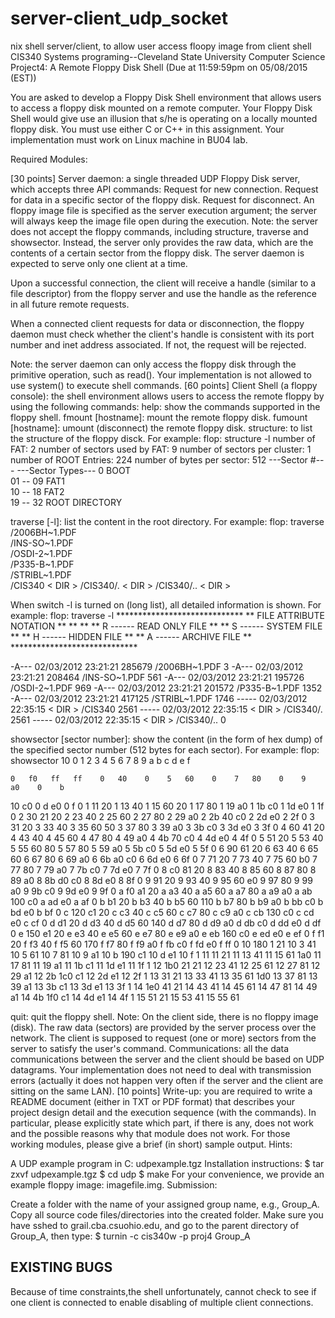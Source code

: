 # server-client_udp_socket
nix shell server/client, to allow user access floopy image from client shell
CIS340 Systems programing--Cleveland State University Computer Science
Project4: A Remote Floppy Disk Shell (Due at 11:59:59pm on 05/08/2015 (EST))

You are asked to develop a Floppy Disk Shell environment that allows users to access a floppy disk mounted on a remote computer. Your Floppy Disk Shell would give use an illusion that s/he is operating on a locally mounted floppy disk. You must use either C or C++ in this assignment. Your implementation must work on Linux machine in BU04 lab.

Required Modules:

[30 points] Server daemon: a single threaded UDP Floppy Disk server, which accepts three API commands:
Request for new connection.
Request for data in a specific sector of the floppy disk.
Request for disconnect.
An floppy image file is specified as the server execution argument; the server will always keep the image file open during the execution.
Note: the server does not accept the floppy commands, including structure, traverse and showsector. Instead, the server only provides the raw data, which are the contents of a certain sector from the floppy disk.
The server daemon is expected to serve only one client at a time.

Upon a successful connection, the client will receive a handle (similar to a file descriptor) from the floppy server and use the handle as the reference in all future remote requests.

When a connected client requests for data or disconnection, the floppy daemon must check whether the client's handle is consistent with its port number and inet address associated. If not, the request will be rejected.

Note: the server daemon can only access the floppy disk through the primitive operation, such as read(). Your implementation is not allowed to use system() to execute shell commands. 
[60 points] Client Shell (a floppy console): the shell environment allows users to access the remote floppy by using the following commands:
help: show the commands supported in the floppy shell.
fmount [hostname]: mount the remote floppy disk.
fumount [hostname]: umount (disconnect) the remote floppy disk.
structure: to list the structure of the floppy disck. For example:
flop: structure -l
		number of FAT:			    2
		number of sectors used by FAT:	    9
		number of sectors per cluster:	    1
		number of ROOT Entries:		  224
		number of bytes per sector:	  512
		---Sector #---     ---Sector Types---
		      0                  BOOT       
		   01 -- 09              FAT1         
		   10 -- 18              FAT2         
		   19 -- 32              ROOT DIRECTORY

traverse [-l]: list the content in the root directory. For example:
flop: traverse
/2006BH~1.PDF                           
/INS-SO~1.PDF                           
/OSDI-2~1.PDF                           
/P335-B~1.PDF                           
/STRIBL~1.PDF                           
/CIS340                                 	< DIR >
/CIS340/.                               	< DIR >
/CIS340/..                              	< DIR >

When switch -l is turned on (long list), all detailed information is shown. For example:
flop: traverse -l
	*****************************
	** FILE ATTRIBUTE NOTATION **
	**                         **
	** R ------ READ ONLY FILE **
	** S ------ SYSTEM FILE    **
	** H ------ HIDDEN FILE    **
	** A ------ ARCHIVE FILE   **
	*****************************

-A---     02/03/2012 23:21:21            285679     /2006BH~1.PDF                                    3
-A---     02/03/2012 23:21:21            208464     /INS-SO~1.PDF                                  561
-A---     02/03/2012 23:21:21            195726     /OSDI-2~1.PDF                                  969
-A---     02/03/2012 23:21:21            201572     /P335-B~1.PDF                                 1352
-A---     02/03/2012 23:21:21            417125     /STRIBL~1.PDF                                 1746
-----     02/03/2012 22:35:15        < DIR >          /CIS340                                       2561
-----     02/03/2012 22:35:15        < DIR >          /CIS340/.                                     2561
-----     02/03/2012 22:35:15        < DIR >          /CIS340/..                                       0

showsector [sector number]: show the content (in the form of hex dump) of the specified sector number (512 bytes for each sector). For example:
flop: showsector 10
         0    1    2    3    4    5    6    7    8    9    a    b    c    d    e    f

    0   f0   ff   ff    0   40    0    5   60    0    7   80    0    9   a0    0    b
   10   c0    0    d   e0    0    f    0    1   11   20    1   13   40    1   15   60
   20    1   17   80    1   19   a0    1   1b   c0    1   1d   e0    1   1f    0    2
   30   21   20    2   23   40    2   25   60    2   27   80    2   29   a0    2   2b
   40   c0    2   2d   e0    2   2f    0    3   31   20    3   33   40    3   35   60
   50    3   37   80    3   39   a0    3   3b   c0    3   3d   e0    3   3f    0    4
   60   41   20    4   43   40    4   45   60    4   47   80    4   49   a0    4   4b
   70   c0    4   4d   e0    4   4f    0    5   51   20    5   53   40    5   55   60
   80    5   57   80    5   59   a0    5   5b   c0    5   5d   e0    5   5f    0    6
   90   61   20    6   63   40    6   65   60    6   67   80    6   69   a0    6   6b
   a0   c0    6   6d   e0    6   6f    0    7   71   20    7   73   40    7   75   60
   b0    7   77   80    7   79   a0    7   7b   c0    7   7d   e0    7   7f    0    8
   c0   81   20    8   83   40    8   85   60    8   87   80    8   89   a0    8   8b
   d0   c0    8   8d   e0    8   8f    0    9   91   20    9   93   40    9   95   60
   e0    9   97   80    9   99   a0    9   9b   c0    9   9d   e0    9   9f    0    a
   f0   a1   20    a   a3   40    a   a5   60    a   a7   80    a   a9   a0    a   ab
  100   c0    a   ad   e0    a   af    0    b   b1   20    b   b3   40    b   b5   60
  110    b   b7   80    b   b9   a0    b   bb   c0    b   bd   e0    b   bf    0    c
  120   c1   20    c   c3   40    c   c5   60    c   c7   80    c   c9   a0    c   cb
  130   c0    c   cd   e0    c   cf    0    d   d1   20    d   d3   40    d   d5   60
  140    d   d7   80    d   d9   a0    d   db   c0    d   dd   e0    d   df    0    e
  150   e1   20    e   e3   40    e   e5   60    e   e7   80    e   e9   a0    e   eb
  160   c0    e   ed   e0    e   ef    0    f   f1   20    f   f3   40    f   f5   60
  170    f   f7   80    f   f9   a0    f   fb   c0    f   fd   e0    f   ff    0   10
  180    1   21   10    3   41   10    5   61   10    7   81   10    9   a1   10    b
  190   c1   10    d   e1   10    f    1   11   11   21   11   13   41   11   15   61
  1a0   11   17   81   11   19   a1   11   1b   c1   11   1d   e1   11   1f    1   12
  1b0   21   21   12   23   41   12   25   61   12   27   81   12   29   a1   12   2b
  1c0   c1   12   2d   e1   12   2f    1   13   31   21   13   33   41   13   35   61
  1d0   13   37   81   13   39   a1   13   3b   c1   13   3d   e1   13   3f    1   14
  1e0   41   21   14   43   41   14   45   61   14   47   81   14   49   a1   14   4b
  1f0   c1   14   4d   e1   14   4f    1   15   51   21   15   53   41   15   55   61

quit: quit the floppy shell.
Note: On the client side, there is no floppy image (disk). The raw data (sectors) are provided by the server process over the network. The client is supposed to request (one or more) sectors from the server to satisfy the user's command.
Communications: all the data communications between the server and the client should be based on UDP datagrams. Your implementation does not need to deal with transmission errors (actually it does not happen very often if the server and the client are sitting on the same LAN).
[10 points] Write-up: you are required to write a README document (either in TXT or PDF format) that describes your project design detail and the execution sequence (with the commands). In particular, please explicitly state which part, if there is any, does not work and the possible reasons why that module does not work. For those working modules, please give a brief (in short) sample output.
Hints:

A UDP example program in C: udpexample.tgz
Installation instructions:
 $ tar zxvf udpexample.tgz 
 $ cd udp 
 $ make 
For your convenience, we provide an example floppy image: imagefile.img. 
Submission:

Create a folder with the name of your assigned group name, e.g., Group_A.
Copy all source code files/directories into the created folder.
Make sure you have sshed to grail.cba.csuohio.edu, and go to the parent directory of Group_A, then type:
$ turnin -c cis340w -p proj4 Group_A


EXISTING BUGS
------------------
Because of time constraints,the shell unfortunately, cannot check to see if one client is connected to enable disabling of multiple client connections.
